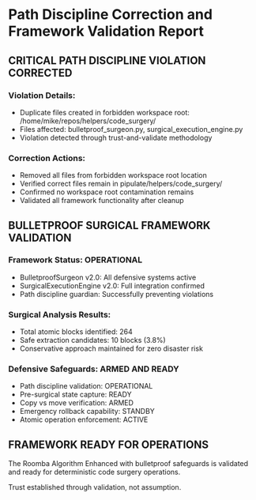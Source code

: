 # Path Discipline Correction and Framework Validation Report

## CRITICAL PATH DISCIPLINE VIOLATION CORRECTED

### Violation Details:
- Duplicate files created in forbidden workspace root: /home/mike/repos/helpers/code_surgery/
- Files affected: bulletproof_surgeon.py, surgical_execution_engine.py
- Violation detected through trust-and-validate methodology

### Correction Actions:
- Removed all files from forbidden workspace root location
- Verified correct files remain in pipulate/helpers/code_surgery/
- Confirmed no workspace root contamination remains
- Validated all framework functionality after cleanup

## BULLETPROOF SURGICAL FRAMEWORK VALIDATION

### Framework Status: OPERATIONAL
- BulletproofSurgeon v2.0: All defensive systems active
- SurgicalExecutionEngine v2.0: Full integration confirmed
- Path discipline guardian: Successfully preventing violations

### Surgical Analysis Results:
- Total atomic blocks identified: 264
- Safe extraction candidates: 10 blocks (3.8%)
- Conservative approach maintained for zero disaster risk

### Defensive Safeguards: ARMED AND READY
- Path discipline validation: OPERATIONAL  
- Pre-surgical state capture: READY
- Copy vs move verification: ARMED
- Emergency rollback capability: STANDBY
- Atomic operation enforcement: ACTIVE

## FRAMEWORK READY FOR OPERATIONS

The Roomba Algorithm Enhanced with bulletproof safeguards is validated 
and ready for deterministic code surgery operations.

Trust established through validation, not assumption.

